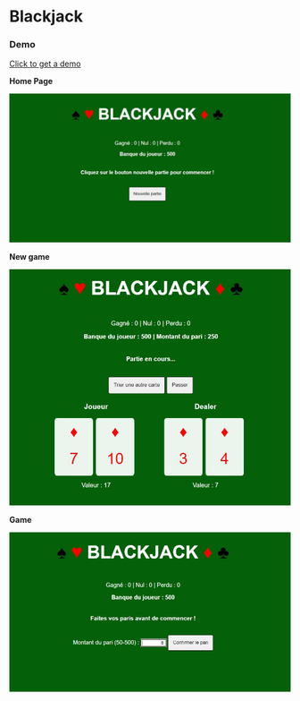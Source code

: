 # Blackjack

### Demo 
 <a href="[http://fakeflix.delmerie.fr/home](https://jdelmerie.github.io/blackjack/)" target="_blank">Click to get a demo</a>

**Home Page**

![alt text](https://github.com/jdelmerie/blackjack/blob/master/img/blackjack-home.JPG?raw=true)

**New game**

![alt text](https://github.com/jdelmerie/blackjack/blob/master/img/blackjack-game.JPG?raw=true)

**Game**

![alt text](https://github.com/jdelmerie/blackjack/blob/master/img/blackjack-newgame.JPG?raw=true)
